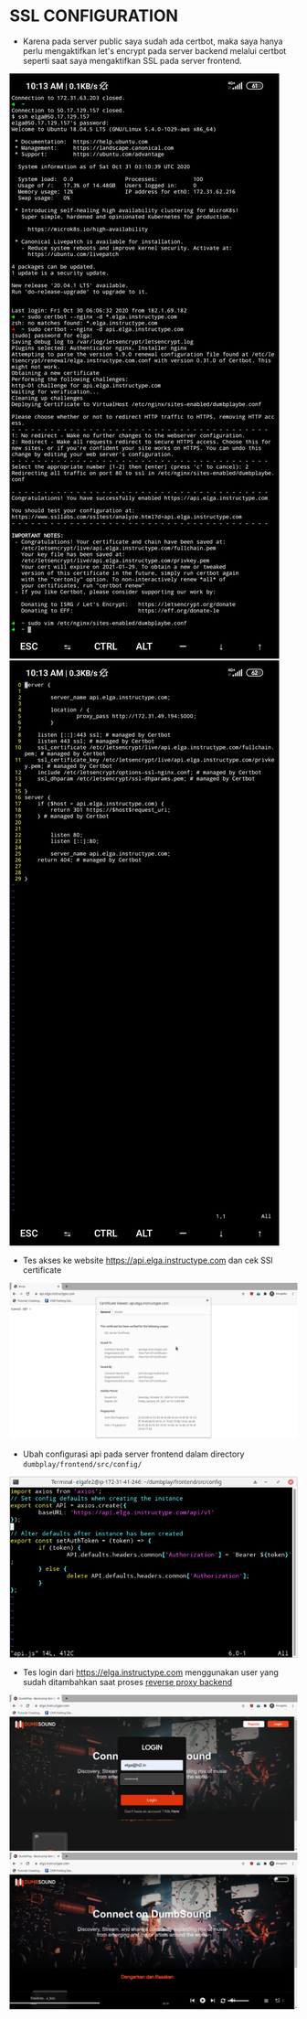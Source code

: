 # SSL CONFIGURATION

- Karena pada server public saya sudah ada certbot, maka saya hanya perlu mengaktifkan let's encrypt pada server backend melalui certbot seperti saat saya mengaktifkan SSL pada server frontend.

![text](asset/1.png)
![text](asset/2.png)

- Tes akses ke website https://api.elga.instructype.com dan cek SSl certificate

![text](asset/3.png)

- Ubah configurasi api pada server frontend dalam directory `dumbplay/frontend/src/config/` 

![text](asset/4.png)

- Tes login dari https://elga.instructype.com menggunakan user yang sudah ditambahkan saat proses [reverse proxy backend](../Reverse%20Proxy%20for%20Backend%20Application)

![text](asset/5.png)
![text](asset/6.png)

